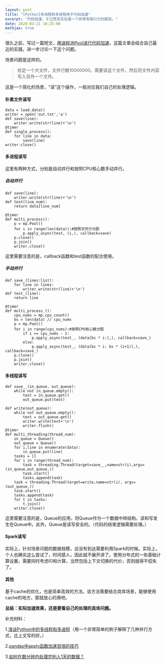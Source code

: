 ```yaml
---
layout: post
title: "[Python]多线程和多进程用于代码加速"
excerpt: "代码加速，于己而言实在是一个非常有吸引力的题目。"
date: 2020-03-21 10:25:00
mathjax: true
---
```


很久之前，写过一篇短文，[用进程池Pool进行代码加速](https://zhpmatrix.github.io/2017/11/04/speed-up-python/)，这篇文章会结合自己最近的实践，进一步讨论一下这个问题。

场景问题是这样的。

> 给定一个大文件，文件行数10000000。需要读这个文件，然后将文件内容写入另外一个文件。

这是一个简化的场景，“读”这个操作，一般对应我们自己的处理逻辑。

#### 朴素文件读写
```
data = load_data()
writer = open('out.txt','a')
def save(line):
    writer.write(str(line)+'\n')
@timer
def single_process():
    for line in data:
        save(line)
writer.close()
```
#### 多进程读写

这里有两种方式，分别是自动并行和按照CPU核心数手动并行。

##### 自动并行

```
def save(line):
    writer.write(str(line)+'\n')
def test(line_num):
    return data[line_num]

@timer
def multi_process():
    p = mp.Pool()
    for i in range(len(data)):#按照文件行分配
        p.apply_async(test, (i,), callback=save)
    p.close()
    p.join()
    writer.close()
```
这里需要注意的是，callback函数和test函数的配合使用。

##### 手动并行

```
def save_(lines:list):
    for line in lines:
        writer.write(str(line)+'\n')
def test_(line):
    return line

@timer
def multi_process_():
    cpu_nums = mp.cpu_count()
    bs = len(data) // cpu_nums
    p = mp.Pool()
    for i in range(cpu_nums):#按照CPU核心数分配
        if i == cpu_nums - 1:
            p.apply_async(test_, (data[bs * i:],), callback=save_)
        else:
            p.apply_async(test_, (data[bs * i: bs * (i+1)],), callback=save_)
    p.close()
    p.join()
    writer.close()
```
#### 多线程读写

```
def save__(in_queue, out_queue):
    while not in_queue.empty():
        text = in_queue.get()
        out_queue.put(text)

def write(out_queue):
    while not out_queue.empty():
        text = out_queue.get()
        writer.write(text+'\n')
        writer.flush()
@timer
def multi_threading(thread_num):
    in_queue = Queue()
    out_queue = Queue()
    for i,line in enumerate(data):
        in_queue.put(line)
    tasks = []
    for i in range(thread_num):
        task = threading.Thread(target=save__,name=str(i),args=(in_queue,out_queue,))
        task.start()
        tasks.append(task)
    task = threading.Thread(target=write,name=str(i), args=(out_queue,))
    task.start()
    tasks.append(task)
    for t in tasks:
        t.join()
    writer.close()
```
这里需要注意的是，Queue的应用，将Queue作为一个数据中转结构，读和写发生在Queue中。此外，Queue是读写安全的。（代码的结束逻辑需要处理。）

#### Spark读写

实际上，针对场景问题的数据规模，远没有到达需要利用Spark的时候。实际上，个人也确实这么尝试了，时间感人，因此就不展开讲了。使用分布式的一些基础计算设置，需要同时考虑IO和计算，当然包括上下文切换的代价，否则就得不偿失了。

#### 其他

基于cache的优化，也是简单高效的方法。该方法需要结合具体场景，能够使用cache的地方，那就放心的用吧。

**总结：实际加速效果，还是要看自己的处理的具体问题。**

补充材料：

1.[浅谈Python中的多线程和多进程](https://zhuanlan.zhihu.com/p/120228715)（用一个非常简单的例子解释了几种并行方式，比上文写的好。）

2.[pandas中apply函数加速百倍的技巧](https://blog.csdn.net/zandaoguang/article/details/120213116)

3.[如何在数分钟内处理完别人1天的数据？](https://mp.weixin.qq.com/s?__biz=Mzk0NDE5Nzg1Ng==&mid=2247496641&idx=1&sn=5b7d26a5ba6b00a37d6a3f6f79e51f4f&chksm=c32aea4ef45d6358652633023caeeb09ba33e9754c26ce5c5cc9a5946ccf96cba16d2d30eb13&mpshare=1&scene=23&srcid=0616FjVmoxPbOfy5d9bHI4un&sharer_sharetime=1623852617970&sharer_shareid=0e8353dcb5f53b85da8e0afe73a0021b%23rd)